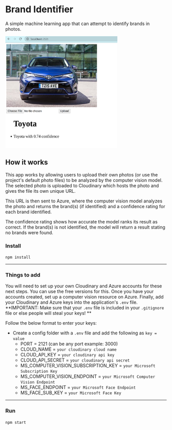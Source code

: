 # Brand Identifier
A simple machine learning app that can attempt to identify brands in photos.

<img src="https://github.com/lpercivalDEV/brand-identifier/blob/master/public/brand-id-example.png" width="350" height="350" />

## How it works
This app works by allowing users to upload their own photos (or use the project's default photo files) to be analyzed by the computer vision model. The selected photo is uploaded to Cloudinary which hosts the photo and gives the file its own unique URL.

This URL is then sent to Azure, where the computer vision model analyzes the photo and returns the brand(s) (if identified) and a confidence rating for each brand identified.

The confidence rating shows how accurate the model ranks its result as correct. If the brand(s) is not identified, the model will return a result stating no brands were found.


### Install

`npm install`

---

### Things to add
You will need to set up your own Cloudinary and Azure accounts for these next steps. You can use the free versions for this. Once you have your accounts created, set up a computer vision resource on Azure. Finally, add your Cloudinary and Azure keys into the application's `.env` file. **IMPORTANT: Make sure that your `.env` file is included in your `.gitignore` file or else people will steal your keys! **

Follow the below format to enter your keys:

- Create a config folder with a `.env` file and add the following as `key = value`
  - PORT = 2121 (can be any port example: 3000)
  - CLOUD_NAME = `your cloudinary cloud name`
  - CLOUD_API_KEY = `your cloudinary api key`
  - CLOUD_API_SECRET = `your cloudinary api secret`
  - MS_COMPUTER_VISION_SUBSCRIPTION_KEY = `your Microsoft Subscription Key`
  - MS_COMPUTER_VISION_ENDPOINT = `your Microsoft Computer Vision Endpoint`
  - MS_FACE_ENDPOINT = `your Microsoft Face Endpoint`
  - MS_FACE_SUB_KEY = `your Microsoft Face Key`

---

### Run

`npm start`
